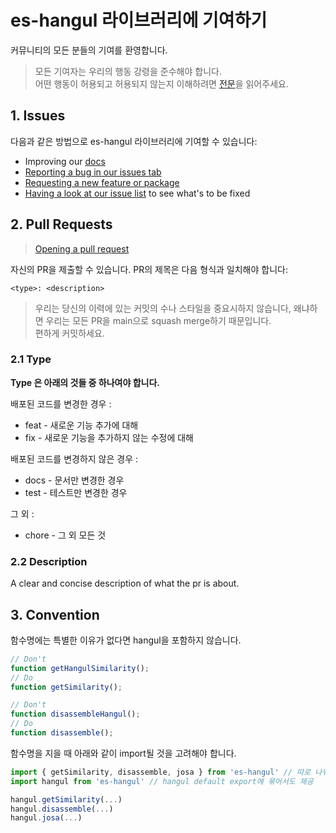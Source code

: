 # es-hangul 라이브러리에 기여하기

커뮤니티의 모든 분들의 기여를 환영합니다.

> 모든 기여자는 우리의 행동 강령을 준수해야 합니다.
> <br/>어떤 행동이 허용되고 허용되지 않는지 이해하려면 [전문](./CODE_OF_CONDUCT.md)을 읽어주세요.

## 1. Issues

다음과 같은 방법으로 es-hangul 라이브러리에 기여할 수 있습니다:

- Improving our [docs](https://es-hangul.slash.page)
- [Reporting a bug in our issues tab](https://github.com/toss/es-hangul/issues/new/choose)
- [Requesting a new feature or package](https://github.com/toss/es-hangul/issues/new/choose)
- [Having a look at our issue list](https://github.com/toss/es-hangul/issues) to see what's to be fixed

## 2. Pull Requests

> [Opening a pull request](https://github.com/toss/es-hangul/compare) <br/>

자신의 PR을 제출할 수 있습니다. PR의 제목은 다음 형식과 일치해야 합니다:

```
<type>: <description>
```

> 우리는 당신의 이력에 있는 커밋의 수나 스타일을 중요시하지 않습니다, 왜냐하면 우리는 모든 PR을 main으로 squash merge하기 때문입니다. <br/>
> 편하게 커밋하세요.

### 2.1 Type

**Type 은 아래의 것들 중 하나여야 합니다.**

배포된 코드를 변경한 경우 :

- feat - 새로운 기능 추가에 대해
- fix - 새로운 기능을 추가하지 않는 수정에 대해

배포된 코드를 변경하지 않은 경우 :

- docs - 문서만 변경한 경우
- test - 테스트만 변경한 경우

그 외 :

- chore - 그 외 모든 것

### 2.2 Description

A clear and concise description of what the pr is about.

## 3. Convention

함수명에는 특별한 이유가 없다면 hangul을 포함하지 않습니다.

```ts
// Don't
function getHangulSimilarity();
// Do
function getSimilarity();

// Don't
function disassembleHangul();
// Do
function disassemble();
```

함수명을 지을 때 아래와 같이 import될 것을 고려해야 합니다.

```ts
import { getSimilarity, disassemble, josa } from 'es-hangul' // 따로 나눠서도 제공
import hangul from 'es-hangul' // hangul default export에 묶어서도 제공

hangul.getSimilarity(...)
hangul.disassemble(...)
hangul.josa(...)
```
